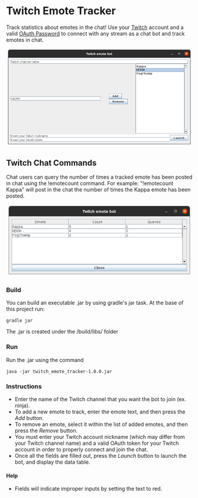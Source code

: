# Twitch Emote Tracker
Track statistics about emotes in the chat!
Use your [Twitch](https://www.twitch.tv/) account and a valid [OAuth Password](https://twitchapps.com/tmi/) to connect with any stream as a chat bot and track emotes in chat.

![Twitch Emote Tracker Launch GUI](/docs/launch-display.png)

## Twitch Chat Commands
Chat users can query the number of times a tracked emote has been posted in chat using the !emotecount command.
For example: "!emotecount Kappa" will post in the chat the number of times the Kappa emote has been posted.

![Twitch Emote Tracker Data Table](/docs/data-table-display.png)

### Build
You can build an executable .jar by using gradle's jar task. At the base of this project run:
```
gradle jar
```
The .jar is created under the /build/libs/ folder

### Run
Run the .jar using the command
```
java -jar twitch_emote_tracker-1.0.0.jar
```

### Instructions
- Enter the name of the Twitch channel that you want the bot to join (ex. ninja).
- To add a new emote to track, enter the emote text, and then press the *Add* button.
- To remove an emote, select it within the list of added emotes, and then press the *Remove* button.
- You must enter your Twitch account nickname (which may differ from your Twitch channel name) and a valid OAuth
token for your Twitch account in order to properly connect and join the chat.
- Once all the fields are filled out, press the *Launch* button to launch the bot, and display the data table.

#### Help
- Fields will indicate improper inputs by setting the text to red.
